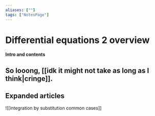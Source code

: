 ```yaml
---
aliases: [""]
tags: ["NotesPage"]
---
```


# Differential equations 2 overview

#### Intro and contents
So looong, [[idk it might not take as long as I think|cringe]].
- 


## Expanded articles
![[integration by substitution common cases]]